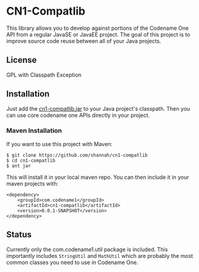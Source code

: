 # CN1-Compatlib

This library allows you to develop against portions of the Codename One API from a regular JavaSE or JavaEE project.  The goal of this project is to improve source code reuse between all of your Java projects.

## License

GPL with Classpath Exception

## Installation

Just add the [cn1-compatlib.jar](https://github.com/shannah/cn1-compatlib/releases/tag/3.3) to your Java project's classpath.  Then you can use core codename one APIs directly in your project.

### Maven Installation

If you want to use this project with Maven:

~~~~
$ git clone https://github.com/shannah/cn1-compatlib
$ cd cn1-compatlib
$ ant jar
~~~~

This will install it in your local maven repo.  You can then include it in your maven projects with:

~~~~
<dependency>
    <groupId>com.codename1</groupId>
    <artifactId>cn1-compatlib</artifactId>
    <version>0.0.1-SNAPSHOT</version>
</dependency>
~~~~


## Status

Currently only the com.codename1.util package is included.  This importantly includes `StringUtil` and `MathUtil` which are probably the most common classes you need to use in Codename One.
